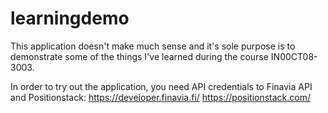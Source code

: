 # learningdemo
This application doesn't make much sense and it's sole purpose is to demonstrate some of the things I've learned during the course IN00CT08-3003.

In order to try out the application, you need API credentials to Finavia API and Positionstack:
https://developer.finavia.fi/
https://positionstack.com/


